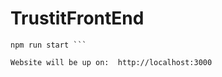 # TrustitFrontEnd

``` npm install 
npm run start ```

Website will be up on:  http://localhost:3000
